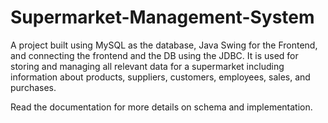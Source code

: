 # Supermarket-Management-System

A project built using MySQL as the database, Java Swing for the Frontend, and connecting the frontend and the DB using the JDBC. It is used for storing and managing all relevant data for a supermarket including information about products, suppliers, customers, employees, sales, and purchases.

Read the documentation for more details on schema and implementation.
